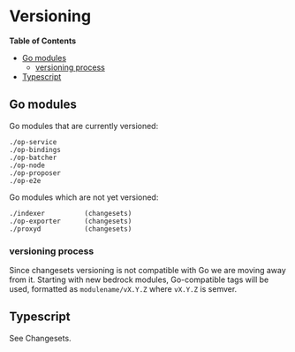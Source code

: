 # Versioning

<!-- START doctoc generated TOC please keep comment here to allow auto update -->
<!-- DON'T EDIT THIS SECTION, INSTEAD RE-RUN doctoc TO UPDATE -->
**Table of Contents**

- [Go modules](#go-modules)
  - [versioning process](#versioning-process)
- [Typescript](#typescript)

<!-- END doctoc generated TOC please keep comment here to allow auto update -->

## Go modules

Go modules that are currently versioned:

```text
./op-service
./op-bindings
./op-batcher
./op-node
./op-proposer
./op-e2e
```

Go modules which are not yet versioned:

```text
./indexer          (changesets)
./op-exporter      (changesets)
./proxyd           (changesets)
```

### versioning process

Since changesets versioning is not compatible with Go we are moving away from it.
Starting with new bedrock modules, Go-compatible tags will be used,
formatted as `modulename/vX.Y.Z` where `vX.Y.Z` is semver.

## Typescript

See Changesets.
